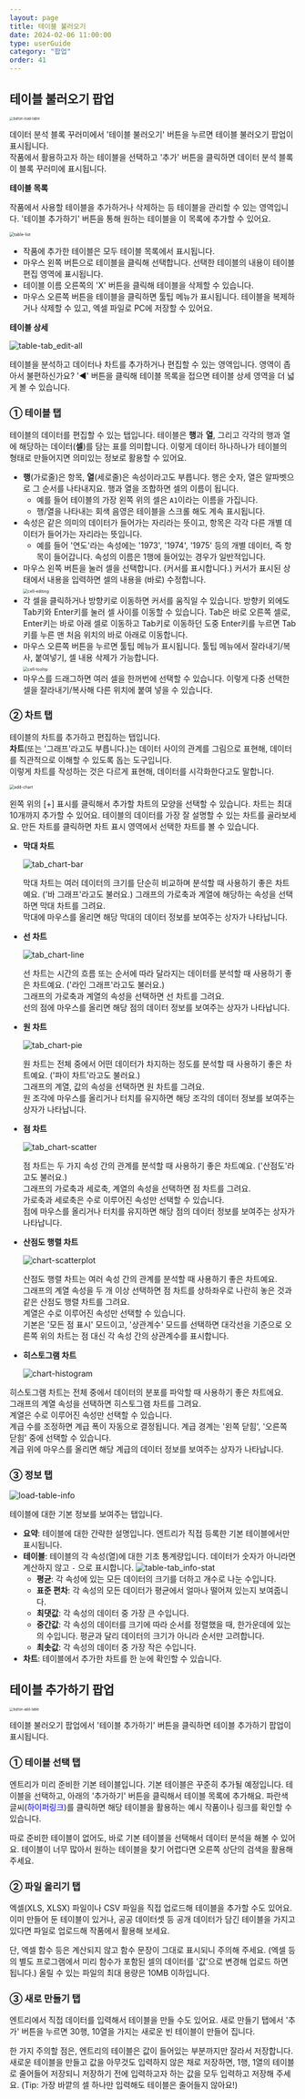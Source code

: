 ```yaml
---
layout: page
title: 테이블 불러오기
date: 2024-02-06 11:00:00
type: userGuide
category: "팝업"
order: 41
---
```


## 테이블 불러오기 팝업

<img src="images/popup/button-load-table.png" alt="button-load-table" style="zoom:40%;" />


데이터 분석 블록 꾸러미에서 '테이블 불러오기' 버튼을 누르면 테이블 불러오기 팝업이 표시됩니다.  
작품에서 활용하고자 하는 테이블을 선택하고 '추가' 버튼을 클릭하면 데이터 분석 블록이 블록 꾸러미에 표시됩니다.


**테이블 목록**

작품에서 사용할 테이블을 추가하거나 삭제하는 등 테이블을 관리할 수 있는 영역입니다.
'테이블 추가하기' 버튼을 통해 원하는 테이블을 이 목록에 추가할 수 있어요.



<img src="images/popup/load-table-list.png" alt="table-list" style="zoom:50%;" />



+ 작품에 추가한 테이블은 모두 테이블 목록에서 표시됩니다.
+ 마우스 왼쪽 버튼으로 테이블을 클릭해 선택합니다. 선택한 테이블의 내용이 테이블 편집 영역에 표시됩니다.
+ 테이블 이름 오른쪽의 'X' 버튼을 클릭해 테이블을 삭제할 수 있습니다.
+ 마우스 오른쪽 버튼을 테이블을 클릭하면 툴팁 메뉴가 표시됩니다. 테이블을 복제하거나 삭제할 수 있고, 엑셀 파일로 PC에 저장할 수 있어요.



 **테이블 상세**


![table-tab_edit-all](images/popup/load-table-edit-all.png)

테이블을 분석하고 데이터나 차트를 추가하거나 편집할 수 있는 영역입니다.
영역이 좁아서 불편하신가요? '◀︎' 버튼을 클릭해 테이블 목록을 접으면 테이블 상세 영역을 더 넓게 볼 수 있습니다.



### ① 테이블 탭

테이블의 데이터를 편집할 수 있는 탭입니다.
테이블은 **행**과 **열**, 그리고 각각의 행과 열에 해당하는 데이터(**셀**)를 담는 표를 의미합니다. 
이렇게 데이터 하나하나가 테이블의 형태로 만들어지면 의미있는 정보로 활용할 수 있어요.

- **행**(가로줄)은 항목, **열**(세로줄)은 속성이라고도 부릅니다. 행은 숫자, 열은 알파벳으로 그 순서를 나타내지요. 행과 열을 조합하면 셀의 이름이 됩니다. 
  - 예를 들어 테이블의 가장 왼쪽 위의 셀은 `A1`이라는 이름을 가집니다.
  - 행/열을 나타내는 회색 음영은 테이블을 스크롤 해도 계속 표시됩니다.
- 속성은 같은 의미의 데이터가 들어가는 자리라는 뜻이고, 항목은 각각 다른 개별 데이터가 들어가는 자리라는 뜻입니다.
  - 예를 들어 '연도'라는 속성에는 '1973', '1974', '1975' 등의 개별 데이터, 즉 항목이 들어갑니다.
    속성의 이름은 1행에 들어있는 경우가 일반적입니다.
- 마우스 왼쪽 버튼을 눌러 셀을 선택합니다. (커서를 표시합니다.)
  커서가 표시된 상태에서 내용을 입력하면 셀의 내용을 (바로) 수정합니다.  
  <img src="images/popup/load-table-edit_detail-01.png" alt="cell-editing" style="zoom:50%;" />
- 각 셀을 클릭하거나 방향키로 이동하면 커서를 움직일 수 있습니다. 
  방향키 외에도 Tab키와 Enter키를 눌러 셀 사이를 이동할 수 있습니다.
  Tab은 바로 오른쪽 셀로, Enter키는 바로 아래 셀로 이동하고 
  Tab키로 이동하던 도중 Enter키를 누르면 Tab키를 누른 맨 처음 위치의 바로 아래로 이동합니다.
- 마우스 오른쪽 버튼을 누르면 툴팁 메뉴가 표시됩니다. 툴팁 메뉴에서 잘라내기/복사, 붙여넣기, 셀 내용 삭제가 가능합니다.  
  <img src="images/popup/load-table-edit_detail-02.png" alt="cell-tooltip" style="zoom:50%;" />
- 마우스를 드래그하면 여러 셀을 한꺼번에 선택할 수 있습니다. 
  이렇게 다중 선택한 셀을 잘라내기/복사해 다른 위치에 붙여 넣을 수 있습니다.



### ② 차트 탭

테이블의 차트를 추가하고 편집하는 탭입니다.  
**차트**(또는 '그래프'라고도 부릅니다.)는 데이터 사이의 관계를 그림으로 표현해, 데이터를 직관적으로 이해할 수 있도록 돕는 도구입니다.  
이렇게 차트를 작성하는 것은 다르게 표현해, 데이터를 시각화한다고도 말합니다.



<img src="images/popup/add-chart.png" alt="add-chart" style="zoom:50%;" />



왼쪽 위의 [+] 표시를 클릭해서 추가할 차트의 모양을 선택할 수 있습니다. 차트는 최대 10개까지 추가할 수 있어요.
테이블의 데이터를 가장 잘 설명할 수 있는 차트를 골라보세요.
만든 차트를 클릭하면 차트 표시 영역에서 선택한 차트를 볼 수 있습니다.

- **막대 차트**

  ![tab_chart-bar](images/popup/chart-bar.gif)

  막대 차트는 여러 데이터의 크기를 단순히 비교하며 분석할 때 사용하기 좋은 차트예요.  ('바 그래프'라고도 불러요.)
  그래프의 가로축과 계열에 해당하는 속성을 선택하면 막대 차트를 그려요.  
  막대에 마우스를 올리면 해당 막대의 데이터 정보를 보여주는 상자가 나타납니다.

- **선 차트**

  ![tab_chart-line](images/popup/chart-line.gif)

  선 차트는 시간의 흐름 또는 순서에 따라 달라지는 데이터를 분석할 때 사용하기 좋은 차트예요. ('라인 그래프'라고도 불러요.)  
  그래프의 가로축과 계열의 속성을 선택하면 선 차트를 그려요.  
  선의 점에 마우스를 올리면 해당 점의 데이터 정보를 보여주는 상자가 나타납니다.

- **원 차트**

  ![tab_chart-pie](images/popup/chart-pie.gif)

  원 차트는 전체 중에서 어떤 데이터가 차지하는 정도를 분석할 때 사용하기 좋은 차트예요.  ('파이 차트'라고도 불러요.)  
  그래프의 계열, 값의 속성을 선택하면 원 차트를 그려요.  
  원 조각에 마우스를 올리거나 터치를 유지하면 해당 조각의 데이터 정보를 보여주는 상자가 나타납니다.

- **점 차트**

  ![tab_chart-scatter](images/popup/chart-scatter.gif)
  
  점 차트는 두 가지 속성 간의 관계를 분석할 때 사용하기 좋은 차트예요.  ('산점도'라고도 불러요.)  
  그래프의 가로축과 세로축, 계열의 속성을 선택하면 점 차트를 그려요.  
  가로축과 세로축은 수로 이루어진 속성만 선택할 수 있습니다.  
  점에 마우스를 올리거나 터치를 유지하면 해당 점의 데이터 정보를 보여주는 상자가 나타납니다.


- **산점도 행렬 차트**
  
  ![chart-scatterplot](images/popup/chart-scatterplot.gif)

  산점도 행렬 차트는 여러 속성 간의 관계를 분석할 때 사용하기 좋은 차트예요.  
  그래프의 계열 속성을 두 개 이상 선택하면 점 차트를 상하좌우로 나란히 놓은 것과 같은 산점도 행렬 차트를 그려요.  
  계열은 수로 이루어진 속성만 선택할 수 있습니다.  
  기본은 '모든 점 표시' 모드이고, '상관계수' 모드를 선택하면 대각선을 기준으로 오른쪽 위의 차트는 점 대신 각 속성 간의 상관계수를 표시합니다. 

- **히스토그램 차트**
  
  ![chart-histogram](images/popup/chart-histogram.gif)

히스토그램 차트는 전체 중에서 데이터의 분포를 파악할 때 사용하기 좋은 차트에요.  
그래프의 계열 속성을 선택하면 히스토그램 차트를 그려요.  
계열은 수로 이루어진 속성만 선택할 수 있습니다.  
계급 수를 조정하면 계급 폭이 자동으로 결정됩니다. 
계급 경계는 '왼쪽 닫힘', '오른쪽 닫힘' 중에 선택할 수 있습니다.  
계급 위에 마우스를 올리면 해당 계급의 데이터 정보를 보여주는 상자가 나타납니다.

### ③ 정보 탭

![load-table-info](images/popup/load-table-info.png)

테이블에 대한 기본 정보를 보여주는 탭입니다.

- **요약**: 테이블에 대한 간략한 설명입니다. 엔트리가 직접 등록한 기본 테이블에서만 표시됩니다.
- **테이블**: 테이블의 각 속성(열)에 대한 기초 통계량입니다. 데이터가 숫자가 아니라면 계산하지 않고 `-` 으로 표시합니다.
  ![table-tab_info-stat](images/popup/load-table-info_detail.png)
  - **평균**: 각 속성에 있는 모든 데이터의 크기를 더하고 개수로 나눈 수입니다. 
  - **표준 편차**: 각 속성의 모든 데이터가 평균에서 얼마나 떨어져 있는지 보여줍니다.
  - **최댓값**: 각 속성의 데이터 중 가장 큰 수입니다.
  - **중간값**: 각 속성의 데이터를 크기에 따라 순서를 정렬했을 때, 한가운데에 있는의 수입니다. 평균과 달리 데이터의 크기가 아니라 순서만 고려합니다.
  - **최솟값**: 각 속성의 데이터 중 가장 작은 수입니다.
- **차트**: 테이블에서 추가한 차트를 한 눈에 확인할 수 있습니다. 



## 테이블 추가하기 팝업

<img src="images/popup/button-add-table.png" alt="button-add-table" style="zoom:40%;" />

테이블 불러오기 팝업에서 '테이블 추가하기' 버튼을 클릭하면 테이블 추가하기 팝업이 표시됩니다.


### ① 테이블 선택 탭

엔트리가 미리 준비한 기본 테이블입니다. 기본 테이블은 꾸준히 추가될 예정입니다.
테이블을 선택하고, 아래의 '추가하기' 버튼을 클릭해서 테이블 목록에 추가해요.
파란색 글씨(<span style="color:blue">하이퍼링크</span>)를 클릭하면 해당 테이블을 활용하는 예시 작품이나 링크를 확인할 수 있습니다.

따로 준비한 테이블이 없어도, 바로 기본 테이블을 선택해서 데이터 분석을 해볼 수 있어요. 테이블이 너무 많아서 원하는 테이블을 찾기 어렵다면 오른쪽 상단의 검색을 활용해 주세요.


### ② 파일 올리기 탭

엑셀(XLS, XLSX) 파일이나 CSV 파일을 직접 업로드해 테이블을 추가할 수도 있어요.
이미 만들어 둔 테이블이 있거나, 공공 데이터셋 등 공개 데이터가 담긴 테이블을 가지고 있다면 파일로 업로드해 작품에서 활용해 보세요.

단, 엑셀 함수 등은 계산되지 않고 함수 문장이 그대로 표시되니 주의해 주세요. 
(엑셀 등의 별도 프로그램에서 미리 함수가 포함된 셀의 데이터를 '값'으로 변경해 업로드 하면 됩니다.)
올릴 수 있는 파일의 최대 용량은 10MB 이하입니다.


### ③ 새로 만들기 탭

엔트리에서 직접 데이터를 입력해서 테이블을 만들 수도 있어요.
새로 만들기 탭에서 '추가' 버튼을 누르면 30행, 10열을 가지는 새로운 빈 테이블이 만들어 집니다. 

한 가지 주의할 점은, 엔트리의 테이블은 값이 들어있는 부분까지만 잘라서 저장합니다.
새로운 테이블을 만들고 값을 아무것도 입력하지 않은 채로 저장하면,
1행, 1열의 테이블로 줄어들어 저장되니 저장하기 전에 입력하고자 하는 값을 모두 입력하고 저장해 주세요.
(Tip: 가장 바깥의 셀 하나만 입력해도 테이블은 줄어들지 않아요!)